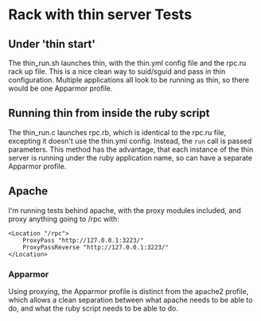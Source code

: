 # Rack with thin server Tests

## Under 'thin start'

The thin_run.sh launches thin, with the thin.yml config file and the rpc.ru rack up file. This is a nice clean way to suid/sguid and pass in thin configuration. Multiple applications all look to be running as thin, so there would be one Apparmor profile.

## Running thin from inside the ruby script

The thin_run.c launches rpc.rb, which is identical to the rpc.ru file, excepting it doesn't use the thin.yml config. Instead, the `run` call is passed parameters. This method has the advantage, that each instance of the thin server is running under the ruby application name, so can have a separate Apparmor profile.

## Apache

I'm running tests behind apache, with the proxy modules included, and proxy anything going to /rpc with:
```
<Location "/rpc">
    ProxyPass "http://127.0.0.1:3223/"
    ProxyPassReverse "http://127.0.0.1:3223/"
</Location>
```

### Apparmor

Using proxying, the Apparmor profile is distinct from the apache2 profile, which allows a clean separation between what apache needs to be able to do, and what the ruby script needs to be able to do.
